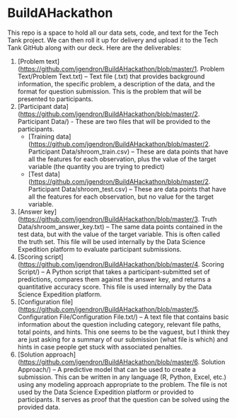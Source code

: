 # BuildAHackathon
This repo is a space to hold all our data sets, code, and text for the Tech Tank project. We can then roll it up for delivery and upload it to the Tech Tank GitHub along with our deck. Here are the deliverables:

1. [Problem text](https://github.com/jgendron/BuildAHackathon/blob/master/1. Problem Text/Problem Text.txt) – Text file (.txt) that provides background information, the specific problem, a description of the data, and the format for question submission. This is the problem that will be presented to participants.
2. [Participant data](https://github.com/jgendron/BuildAHackathon/blob/master/2. Participant Data/) - These are two files that will be provided to the participants.
	* [Training data](https://github.com/jgendron/BuildAHackathon/blob/master/2. Participant Data/shroom_train.csv) – These are data points that have all the features for each observation, plus the value of the target variable (the quantity you are trying to predict)
	* [Test data](https://github.com/jgendron/BuildAHackathon/blob/master/2. Participant Data/shroom_test.csv) – These are data points that have all the features for each observation, but no value for the target variable.
3. [Answer key](https://github.com/jgendron/BuildAHackathon/blob/master/3. Truth Data/shroom_answer_key.txt) – The same data points contained in the test data, but with the value of the target variable. This is often called the truth set. This file will be used internally by the Data Science Expedition platform to evaluate participant submissions.
4. [Scoring script](https://github.com/jgendron/BuildAHackathon/blob/master/4. Scoring Script/) – A Python script that takes a participant-submitted set of predictions, compares them against the answer key, and returns a quantitative accuracy score. This file is used internally by the Data Science Expedition platform.
5. [Configuration file](https://github.com/jgendron/BuildAHackathon/blob/master/5. Configuration File/Configuration File.txt/) – A text file that contains basic information about the question including category, relevant file paths, total points, and hints. This one seems to be the vaguest, but I think they are just asking for a summary of our submission (what file is which) and hints in case people get stuck with associated penalties.
6. [Solution approach](https://github.com/jgendron/BuildAHackathon/blob/master/6. Solution Approach/) – A predictive model that can be used to create a submission. This can be written in any language (R, Python, Excel, etc.) using any modeling approach appropriate to the problem. The file is not used by the Data Science Expedition platform or provided to participants. It serves as proof that the question can be solved using the provided data.
